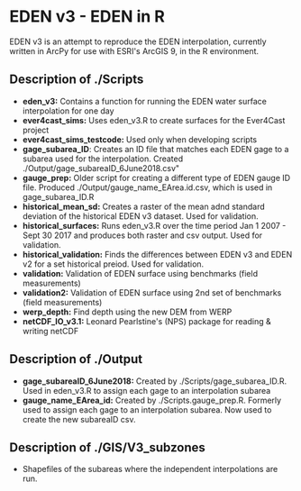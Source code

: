 # EDEN v3 - EDEN in R

EDEN v3 is an attempt to reproduce the EDEN interpolation, currently written in ArcPy for use with ESRI's ArcGIS 9, in the R environment.

## Description of ./Scripts

- **eden\_v3:**  Contains a function for running the EDEN water surface interpolation for one day
- **ever4cast\_sims:** Uses eden\_v3.R to create surfaces for the Ever4Cast project
- **ever4cast\_sims\_testcode:** Used only when developing scripts
- **gage\_subarea\_ID**: Creates an ID file that matches each EDEN gage to a subarea used for the interpolation. Created ./Output/gage\_subareaID\_6June2018.csv"
- **gauge\_prep:** Older script for creating a different type of EDEN gauge ID file. Produced ./Output/gauge\_name\_EArea.id.csv, which is used in gage\_subarea\_ID.R
- **historical\_mean\_sd:** Creates a raster of the mean adnd standard deviation of the historical EDEN v3 dataset.  Used for validation.
- **historical\_surfaces:** Runs eden\_v3.R over the time period Jan 1 2007 - Sept 30 2017 and produces both raster and csv output. Used for validation.
- **historical\_validation:** Finds the differences between EDEN v3 and EDEN v2 for a set historical preiod. Used for validation.
- **validation:** Validation of EDEN surface using benchmarks (field measurements)
- **validation2:** Validation of EDEN surface using 2nd set of benchmarks (field measurements)
- **werp\_depth:** Find depth using the new DEM from WERP
- **netCDF_IO_v3.1:** Leonard Pearlstine's (NPS) package for reading & writing netCDF

## Description of ./Output

- **gage\_subareaID\_6June2018:** Created by ./Scripts/gage\_subarea\_ID.R.  Used in eden\_v3.R to assign each gage to an interpolation subarea
- **gauge\_name\_EArea\_id:** Created by ./Scripts.gauge\_prep.R.  Formerly used to assign each gage to an interpolation subarea.  Now used to create the new subareaID csv.

## Description of ./GIS/V3\_subzones
- Shapefiles of the subareas where the independent interpolations are run. 
